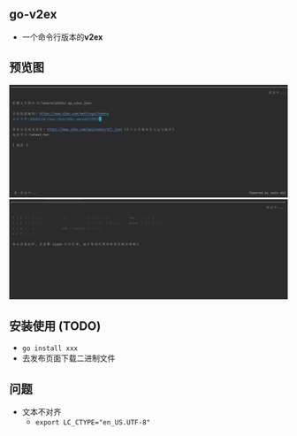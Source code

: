 ## go-v2ex

* 一个命令行版本的**v2ex**


## 预览图

![配置页面](assets/1.png)
![帮助页面](assets/2.png)

## 安装使用 (TODO)

* `go install xxx`
* 去发布页面下载二进制文件

## 问题
* 文本不对齐
  * `export LC_CTYPE="en_US.UTF-8"`
